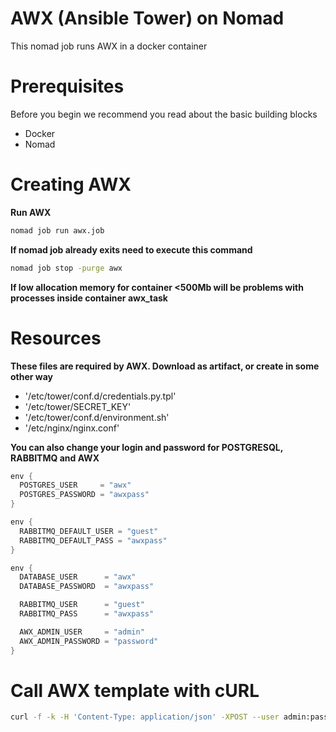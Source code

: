 # AWX (Ansible Tower) on Nomad
This nomad job runs AWX in a docker container 

# Prerequisites
Before you begin we recommend you read about the basic building blocks 
- Docker 
- Nomad

# Creating AWX

**Run AWX**
```bash
nomad job run awx.job
```

**If nomad job already exits need to execute this command**
```bash
nomad job stop -purge awx
```

**If low allocation memory for container <500Mb will be problems with processes inside container awx_task**


# Resources
**These files are required by AWX. Download as artifact, or create in some other way**

- '/etc/tower/conf.d/credentials.py.tpl'
- '/etc/tower/SECRET_KEY'
- '/etc/tower/conf.d/environment.sh'
- '/etc/nginx/nginx.conf'

**You can also change your login and password for POSTGRESQL, RABBITMQ and AWX**
```go
env {
  POSTGRES_USER     = "awx"
  POSTGRES_PASSWORD = "awxpass"
}

env {
  RABBITMQ_DEFAULT_USER = "guest"
  RABBITMQ_DEFAULT_PASS = "awxpass"
}

env {
  DATABASE_USER      = "awx"
  DATABASE_PASSWORD  = "awxpass"

  RABBITMQ_USER      = "guest"
  RABBITMQ_PASS      = "awxpass"

  AWX_ADMIN_USER     = "admin"
  AWX_ADMIN_PASSWORD = "password"
}
```

# Call AWX template with cURL
```bash
curl -f -k -H 'Content-Type: application/json' -XPOST --user admin:password http://192.168.56.62/api/v2/job_templates/awx_template_name/launch/
```

